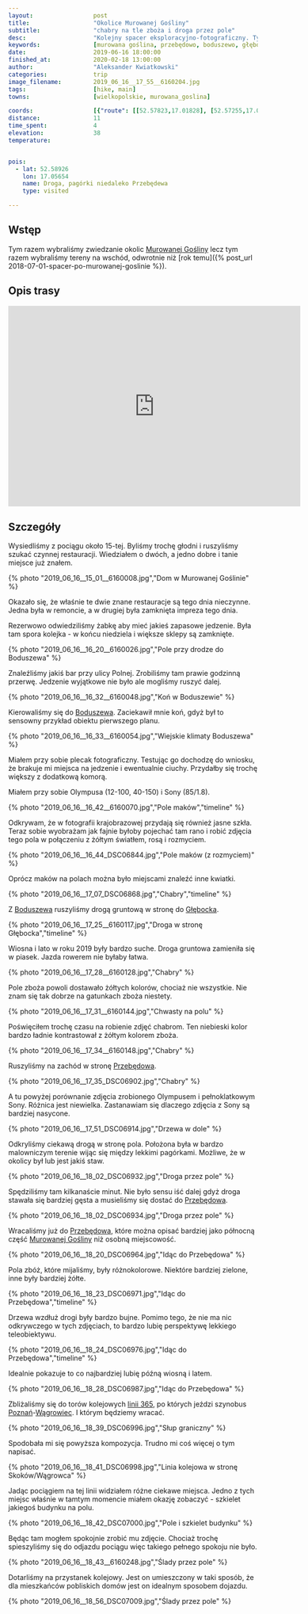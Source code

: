 ```yaml
---
layout:                 post
title:                  "Okolice Murowanej Gośliny"
subtitle:               "chabry na tle zboża i droga przez pole"
desc:                   "Kolejny spacer eksploracyjno-fotograficzny. Tym razem wybrałem się we wschodnie okolice Murowanej Gośliny."
keywords:               [murowana goślina, przebędowo, boduszewo, głębocko, zboże, chabry, niebieskie kwiatki]
date:                   2019-06-16 18:00:00
finished_at:            2020-02-18 13:00:00
author:                 "Aleksander Kwiatkowski"
categories:             trip
image_filename:         2019_06_16__17_55__6160204.jpg
tags:                   [hike, main]
towns:                  [wielkopolskie, murowana_goslina]

coords:                 [{"route": [[52.57823,17.01828], [52.57255,17.04257], [52.58762,17.06591], [52.59075,17.05390], [52.58141,17.02025]], "type": "hike"}]
distance:               11
time_spent:             4
elevation:              38
temperature:            


pois:
  - lat: 52.58926
    lon: 17.05654
    name: Droga, pagórki niedaleko Przebędewa
    type: visited

---
```


[wiki-murowana-goslina]: https://pl.wikipedia.org/wiki/Murowana_Go%C5%9Blina
[wiki-boduszewo]: https://pl.wikipedia.org/wiki/Boduszewo_(wie%C5%9B_w_wojew%C3%B3dztwie_wielkopolskim)
[wiki-glebocko]: https://pl.wikipedia.org/wiki/G%C5%82%C4%99bocko_(wojew%C3%B3dztwo_wielkopolskie)
[wiki-przebedowo]: https://pl.wikipedia.org/wiki/Przeb%C4%99dowo_(wojew%C3%B3dztwo_wielkopolskie)
[wiki-poznan]:https://pl.wikipedia.org/wiki/Pozna%C5%84
[wiki-wagrowiec]: https://pl.wikipedia.org/wiki/W%C4%85growiec

## Wstęp

Tym razem wybraliśmy zwiedzanie okolic [Murowanej Gośliny][wiki-murowana-goslina]
lecz tym razem wybraliśmy tereny na wschód, odwrotnie niż
[rok temu]({% post_url 2018-07-01-spacer-po-murowanej-goslinie %}).

## Opis trasy

<iframe height='405' width='590' frameborder='0' allowtransparency='true' scrolling='no' src='https://www.strava.com/activities/2493374905/embed/2d4be855197601a319d4192187fea0bd4883bd73'></iframe>

## Szczegóły

Wysiedliśmy z pociągu około 15-tej. Byliśmy trochę głodni i ruszyliśmy
szukać czynnej restauracji. Wiedziałem o dwóch, a jedno dobre i tanie miejsce
już znałem.

{% photo "2019_06_16__15_01__6160008.jpg","Dom w Murowanej Goślinie" %}

Okazało się, że właśnie te dwie znane restauracje są tego dnia nieczynne. Jedna
była w remoncie, a w drugiej była zamknięta impreza tego dnia.

Rezerwowo odwiedziliśmy żabkę aby mieć jakieś zapasowe jedzenie. Była tam spora
kolejka - w końcu niedziela i większe sklepy są zamknięte.

{% photo "2019_06_16__16_20__6160026.jpg","Pole przy drodze do Boduszewa" %}

Znaleźliśmy jakiś bar przy ulicy Polnej. Zrobiliśmy tam prawie godzinną przerwę.
Jedzenie wyjątkowe nie było ale mogliśmy ruszyć dalej.

{% photo "2019_06_16__16_32__6160048.jpg","Koń w Boduszewie" %}

Kierowaliśmy się do [Boduszewa][wiki-boduszewo]. Zaciekawił mnie koń, gdyż był
to sensowny przykład obiektu pierwszego planu.

{% photo "2019_06_16__16_33__6160054.jpg","Wiejskie klimaty Boduszewa" %}

Miałem przy sobie plecak fotograficzny. Testując go dochodzę do wniosku, że brakuje
mi miejsca na jedzenie i ewentualnie ciuchy. Przydałby się trochę większy
z dodatkową komorą.

Miałem przy sobie Olympusa (12-100, 40-150) i Sony (85/1.8).

{% photo "2019_06_16__16_42__6160070.jpg","Pole maków","timeline" %}

Odkrywam, że w fotografii krajobrazowej przydają się również jasne szkła. Teraz sobie
wyobrażam jak fajnie byłoby pojechać tam rano i robić zdjęcia tego pola
w połączeniu z żółtym światłem, rosą i rozmyciem.

{% photo "2019_06_16__16_44_DSC06844.jpg","Pole maków (z rozmyciem)" %}

Oprócz maków na polach można było miejscami znaleźć inne kwiatki.

{% photo "2019_06_16__17_07_DSC06868.jpg","Chabry","timeline" %}

Z [Boduszewa][wiki-boduszewo] ruszyliśmy drogą gruntową w stronę do
[Głębocka][wiki-glebocko].

{% photo "2019_06_16__17_25__6160117.jpg","Droga w stronę Głębocka","timeline" %}

Wiosna i lato w roku 2019 były bardzo suche. Droga gruntowa zamieniła się w piasek.
Jazda rowerem nie byłaby łatwa.

{% photo "2019_06_16__17_28__6160128.jpg","Chabry" %}

Pole zboża powoli dostawało żółtych kolorów, chociaż nie wszystkie. Nie znam się
tak dobrze na gatunkach zboża niestety.

{% photo "2019_06_16__17_31__6160144.jpg","Chwasty na polu" %}

Poświęciłem trochę czasu na robienie zdjęć chabrom. Ten niebieski kolor
bardzo ładnie kontrastował z żółtym kolorem zboża.

{% photo "2019_06_16__17_34__6160148.jpg","Chabry" %}

Ruszyliśmy na zachód w stronę [Przebędowa][wiki-przebedowo].

{% photo "2019_06_16__17_35_DSC06902.jpg","Chabry" %}

A tu powyżej porównanie zdjęcia zrobionego Olympusem i pełnoklatkowym Sony.
Różnica jest niewielka.
Zastanawiam się dlaczego zdjęcia z Sony są bardziej nasycone.

{% photo "2019_06_16__17_51_DSC06914.jpg","Drzewa w dole" %}

Odkryliśmy ciekawą drogą w stronę pola. Położona była w bardzo malowniczym
terenie wijąc się między lekkimi pagórkami. Możliwe, że w okolicy był lub jest
jakiś staw.

{% photo "2019_06_16__18_02_DSC06932.jpg","Droga przez pole" %}

Spędziliśmy tam kilkanaście minut. Nie było sensu iść dalej gdyż droga
stawała się bardziej gęsta a musieliśmy się dostać do [Przebędowa][wiki-przebedowo].

{% photo "2019_06_16__18_02_DSC06934.jpg","Droga przez pole" %}

Wracaliśmy już do [Przebędowa][wiki-przebedowo], które można opisać bardziej jako
północną część [Murowanej Gośliny][wiki-murowana-goslina] niż osobną miejscowość.

{% photo "2019_06_16__18_20_DSC06964.jpg","Idąc do Przebędowa" %}

Pola zbóż, które mijaliśmy, były różnokolorowe. Niektóre bardziej zielone,
inne były bardziej żółte.

{% photo "2019_06_16__18_23_DSC06971.jpg","Idąc do Przebędowa","timeline" %}

Drzewa wzdłuż drogi były bardzo bujne. Pomimo tego, że nie ma nic odkrywczego
w tych zdjęciach, to bardzo lubię perspektywę lekkiego teleobiektywu.

{% photo "2019_06_16__18_24_DSC06976.jpg","Idąc do Przebędowa","timeline" %}

Idealnie pokazuje to co najbardziej lubię późną wiosną i latem.

{% photo "2019_06_16__18_28_DSC06987.jpg","Idąc do Przebędowa" %}

[wiki-linia-365]: https://pl.wikipedia.org/wiki/Linia_kolejowa_nr_356

Zbliżaliśmy się do torów kolejowych [linii 365][wiki-linia-365],
po których jeździ szynobus [Poznań][wiki-poznan]-[Wągrowiec][wiki-wagrowiec].
I którym będziemy wracać.

{% photo "2019_06_16__18_39_DSC06996.jpg","Słup graniczny" %}

Spodobała mi się powyższa kompozycja. Trudno mi coś więcej o tym napisać.

{% photo "2019_06_16__18_41_DSC06998.jpg","Linia kolejowa w stronę Skoków/Wągrowca" %}

Jadąc pociągiem na tej linii widziałem różne ciekawe miejsca. Jedno z tych miejsc
właśnie w tamtym momencie miałem okazję zobaczyć - szkielet jakiegoś budynku na polu.

{% photo "2019_06_16__18_42_DSC07000.jpg","Pole i szkielet budynku" %}

Będąc tam mogłem spokojnie zrobić mu zdjęcie. Chociaż trochę spieszyliśmy się
do odjazdu pociągu więc takiego pełnego spokoju nie było.

<!-- {% photo "2019_06_16__18_43__6160244.jpg","Pole i szkielet budynku" %} -->
{% photo "2019_06_16__18_43__6160248.jpg","Ślady przez pole" %}

Dotarliśmy na przystanek kolejowy. Jest on umieszczony w taki sposób,
że dla mieszkańców pobliskich domów jest on idealnym sposobem dojazdu.

{% photo "2019_06_16__18_56_DSC07009.jpg","Ślady przez pole" %}

